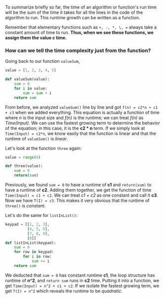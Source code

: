 <!--title={Time as a Function}-->

To summarize briefly so far, the time of an algorithm or function's run time will be the sum of the time it takes for all the lines in the code of the algorithm to run. This runtime growth can be written as a function. 

Remember that elementary functions such as  `+, -, *, \, =` always take a constant amount of time to run. **Thus, when we see these functions, we assign them the value *c* time.** 

### How can we tell the time complexity just from the function?

Going back to our function `valueSum`, 

```python
value = [1, 2, 3, 4, 5]

def valueSum(value):
	sum = 0
	for i in value:
    	sum = sum + i
    return sum
```

From before, we analyzed `valueSum()` line by line and got `f(n) = c2*n + c1 + c3` when we added everything. This equation is actually a function of time where *n* is the input size and *f(n)* is the runtime; we can treat *f(n)* as *Time(Input)*. We can use the fastest growing term to determine the behavior of the equation; in this case, it is the **c2 * n** term. If we simply look at `Time(Input) = c2*n`, we know easily that the function is linear and that the runtime of `valueSum()` is *linear*.

Let's look at the function `three` again:

```python
value = range(6)

def three(value):
    sum = 0
    return(sum)
```

Previously, we found `sum = 0` to have a runtime of **c1** and `return(sum)` to have a runtime of **c2**. Adding them together, we get the function of time `Time(Input) = c1 + c2`. We can treat *c1 + c2* as one constant and call it **c3**. Now we have `T(I) = c3`. This makes it very obvious that the runtime of `three()` is *constant*.

Let's do the same for `listInList()`:
```python
keypad = [[1, 2, 3], 
          [4, 5, 6],
          [7, 8, 9],
          [0]] 
def listInList(keypad):
    sum = 0
    for row in keypad:
        for i in row:
            sum += i
    return sum
```

We deducted that `sum = 0` has constant runtime **c1**, the loop structure has runtime of **n^2**, and `return sum` runs in **c2** time. Putting it into a function, we get `Time(Input) = n^2 + c1 + c2`. If we isolate the fastest growing term, we get `T(I) = n^2` which reveals the runtime to be *quadratic*.

